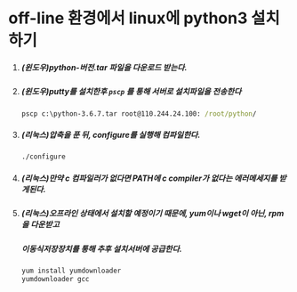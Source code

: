 # off-line 환경에서 linux에 python3 설치하기



1. ##### (윈도우)python-버전.tar 파일을 다운로드 받는다.

2. ##### (윈도우)putty를 설치한후 `pscp` 를 통해 서버로 설치파일을 전송한다

   ```cmd
   pscp c:\python-3.6.7.tar root@110.244.24.100: /root/python/
   ```

3. #####  (리눅스)압축을 푼 뒤, configure를 실행해 컴파일한다.

   ```bash
   ./configure
   ```

4. #####  (리눅스)만약 c 컴파일러가 없다면 $PATH$에 c compiler가 없다는 에러메세지를 받게된다.

5. ##### (리눅스)오프라인 상태에서 설치할 예정이기 때문에, yum이나 wget이 아닌, rpm을 다운받고

   ##### 이동식저장장치를 통해 추후 설치서버에 공급한다.

   ```bash
   yum install yumdownloader
   yumdownloader gcc 
   ```
